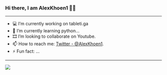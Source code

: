 ### Hi there, I am AlexKhoen1 👋🏻
----------------------------------------------
- 💻 I’m currently working on tableti.ga
- 🌱 I’m currently learning python...
- 🎞 I’m looking to collaborate on Youtube.
- 📫 How to reach me:  [Twitter - @AlexKhoen1](https://twitter.com/AlexKhoen1).
- ⚡ Fun fact: ...
----------------------------------------------
<img src="https://github-readme-stats.vercel.app/api?username=AlexKhoen1&&show_icons=true&title_color=FFFFFF&icon_color=FF2933&text_color=FFFFFF&bg_color=151313">
